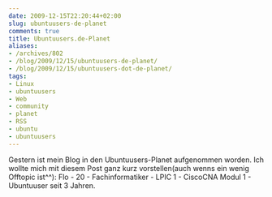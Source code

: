 ```yaml
---
date: 2009-12-15T22:20:44+02:00
slug: ubuntuusers-de-planet
comments: true
title: Ubuntuusers.de-Planet
aliases:
- /archives/802
- /blog/2009/12/15/ubuntuusers-de-planet/
- /blog/2009/12/15/ubuntuusers-dot-de-planet/
tags:
- Linux
- ubuntuusers
- Web
- community
- planet
- RSS
- ubuntu
- ubuntuusers
---
```


Gestern ist mein Blog in den Ubuntuusers-Planet aufgenommen worden. Ich
wollte mich mit diesem Post ganz kurz vorstellen(auch wenns ein wenig
Offtopic ist^^): Flo - 20 - Fachinformatiker - LPIC 1 - CiscoCNA Modul 1 -
Ubuntuuser seit 3 Jahren.
